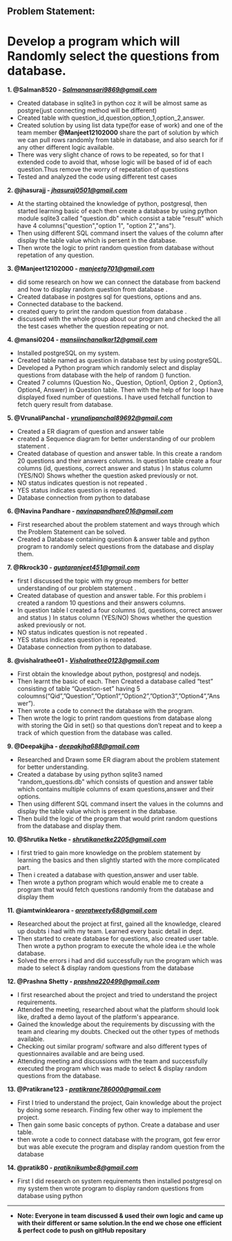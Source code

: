 ## Problem Statement: 
# Develop a program which will Randomly select the questions from database.


**1. @Salman8520 - *Salmanansari9869@gmail.com***
- Created database in sqlite3 in python coz it will be almost same as postgre(just connecting method will be different)
- Created table with question_id,question,option_1,option_2,answer.
- Created solution by using list data type(for ease of work) and one of the team member **@Manjeet12102000** share the part of solution by which we can pull rows randomly from table in database, and also search for if any other different logic available.
- There was very slight chance of rows to be repeated, so for that I extended code to avoid that, whose logic will be based of id of each question.Thus remove the worry of repeatation of questions
- Tested and analyzed the code using different test cases


**2. @jhasurajj - *jhasuraj0501@gmail.com***
- At the starting obtained the knowledge of python, postgresql,  then started learning basic of each then create a database by using python module sqlite3 called "question.db" which consist a table "result" which have 4 columns("question","option 1", "option 2","ans").
- Then using different SQL command insert the values of the column after display the table value which is persent in the database.
- Then wrote the logic to print random question from database without repetation of any question.

**3. @Manjeet12102000 - *manjeetg701@gmail.com***
- did some  research on  how we can connect the database from backend and how to display random question from database . 
- Created database in postgres sql for questions, options and ans. 
- Connected database to the  backend. 
- created query to print the random question from database . 
- discussed with the whole group about our program and checked the all the test cases whether the question repeating or not.

**4. @mansi0204 - *mansiinchanalkar12@gmail.com***
- Installed postgreSQL on my system. 
- Created table named as question in database test by using postgreSQL.
- Developed a Python program  which randomly select and display questions from database with the help of  random () function. 
- Created 7 columns (Question No., Question, Option1, Option 2 , Option3, Option4, Answer) in Question table. Then with the help of for loop I have displayed fixed number of questions. I have used fetchall function to fetch query result from database.


**5. @VrunaliPanchal - *vrunalipanchal89692@gmail.com***
- Created a ER diagram of question and answer table  
- created a Sequence diagram for better understanding of our problem statement .
- Created database of question and answer table. In this create a random 20 questions and their answers columns. In question table create a four columns (id, questions, correct answer and status ) In status column (YES/NO) Shows whether the question asked previously or not.
- NO status indicates  question is not repeated . 
- YES status indicates question is repeated.  
- Database connection from python to database

**6. @Navina Pandhare - *navinapandhare016@gmail.com***
- First researched about the problem statement and ways through which the Problem Statement can be solved. 
- Created a Database containing question & answer table and python program to randomly select questions from the database and display them.

**7. @Rkrock30 - *guptaranjeet451@gmail.com***
- first  I discussed the topic  with my group members for  better understanding of our problem statement .
- Created database of question and answer table. For this problem i created a random 10 questions and their answers columns.
- In question table I created a four columns (id, questions, correct answer and status ) In status column (YES/NO) Shows whether the question asked previously or not.
- NO status indicates  question is not repeated . 
- YES status indicates question is repeated.
- Database connection from python to database.

**8. @vishalrathee01 - *Vishalrathee0123@gmail.com***
- First obtain the knowledge about python, postgresql and nodejs.
- Then learnt the basic of each. Then Created a database called “test” consisting of table “Question-set” having 5 coloumns(“Qid”,”Question”,”Option1”,”Option2”,”Option3”,”Option4”,”Answer”). 
- Then wrote a code to connect the database with the program. 
- Then wrote the logic to print random questions from database along with storing the Qid in set() so that questions don’t repeat and to keep a track of which question from the database was called.

**9. @Deepakjjha - *deepakjha688@gmail.com***
- Researched and Drawn some ER diagram about the problem statement for better understanding.
- Created a database by using python sqlite3 named "random_questions.db" which consists of question and  answer table which contains multiple columns of exam questions,answer and their options.
- Then using different SQL command insert the values in the columns and display the table value which is present in the database.
- Then build the logic of the program that would print random questions from the database and display them.

**10. @Shrutika Netke - *shrutikanetke2205@gmail.com***
- I first tried to gain more knowledge on the problem statement by learning the basics and then slightly started with the more complicated part.
- Then i created a database with question,answer and user table.
- Then wrote a python program which would enable me to create a  program that would fetch questions randomly from the database and display them

**11. @iamtwinklearora - *aroratweety68@gmail.com***
- Researched about the project at first, gained all the knowledge, cleared up doubts i had with my team. Learned every basic detail in dept. 
- Then started to create database for questions, also created user table. Then wrote a python program to execute the whole idea i.e the whole database. 
- Solved the errors i had and did successfully run the program which was made to select & display random questions from the database

**12. @Prashna Shetty - *prashna220499@gmail.com***
- I first researched about the project and tried to understand the project requirements. 
- Attended the meeting, researched about what the platform should look like, drafted a demo layout of the platform's appearance. 
- Gained the knowledge about the requirements by discussing with the team and clearing my doubts. Checked out the other types of methods available. 
- Checking out similar program/ software and also different types of questionnaires available and are being used.
- Attending meeting and discussions with the team and successfully executed the program which was made to select & display random questions from the database.

**13. @Pratikrane123 - *pratikrane786000@gmail.com***
- First I tried to understand the project, Gain knowledge about the project by doing some research. Finding few other way to implement the project. 
- Then gain some basic concepts of python. Create a database and user table.
- then wrote a code to connect database with the program, got few error but was able execute the program and display random question from the database

**14. @pratik80 - *pratiknikumbe8@gmail.com***
- First I did research on system requirements then installed postgresql on my system then wrote program to display random questions from database using python

---
- **Note: Everyone in team discussed & used their own logic and came up with their different or same solution.In the end we chose one efficient & perfect code to push on gitHub repositary**
